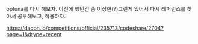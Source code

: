 optuna를 다시 해보자. 이전에 했던건 좀 이상한(?)그런게 있어서 다시 레퍼런스를 찾아서 공부해보고, 적용하자.


https://dacon.io/competitions/official/235713/codeshare/2704?page=1&dtype=recent
